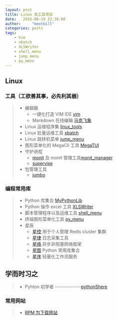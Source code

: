 ```yaml
---
layout: post
title: Linux 及工具项目
date:   2016-06-19 22:36:00
author:     "meetbill"
categories: posts
tags:
    - Vim
    - xbatch
    - XLSWriter
    - shell_menu
    - jump_menu
    - py_menu
---
```


## Linux

### 工具（工欲善其事，必先利其器）
> * 编辑器
>   * 一键化打造 VIM IDE [vim](https://github.com/meetbill/Vim)
>   * Markdown 在线编辑 [马克飞象](https://maxiang.io/)
> * Linux 运维程序集 [linux_tools](https://github.com/meetbill/linux_tools)
> * Linux 批量运维工具 [xbatch](https://github.com/meetbill/xbatch)
> * Linux 跳转机菜单 [jump_menu](https://github.com/meetbill/jump_menu)
> * 图形菜单化的 MegaCli 工具 [MegaTUI](https://github.com/meetbill/MegaTUI)
> * 守护进程
>   * [monit](https://github.com/meetbill/monit) 及 monit 管理工具[monit_manager](https://github.com/meetbill/monit_manager)
>   * [supervise](https://github.com/meetbill/supervise)
> * 包管理工具
>   * [jumbo](https://github.com/meetbill/jumbo)

### 编程常用库

> * Python 库集合 [MyPythonLib](https://github.com/meetbill/MyPythonLib)
> * Python 操作 excel 工具 [XLSWriter](https://github.com/meetbill/XLSWriter)
> * 脚本管理程序以及运维工具 [shell_menu](https://github.com/meetbill/shell_menu)
> * 终端图形菜单化工具 [py_menu](https://github.com/meetbill/py_menu)
> * 星辰
>   * [星控](https://github.com/meetbill/x-kong) 用于个人管理 Redis cluster 集群
>   * [星律](https://github.com/meetbill/x-lv) 日志采集工具
>   * [星络](https://github.com/meetbill/x-luo) 异步非阻塞网络框架
>   * [星图](https://github.com/meetbill/x-lib) Python 常用库集合
>   * [星序](https://github.com/meetbill/x-xu) 轻量化工作流服务

## 学而时习之

> * Pyhton 初学者 -------------[pythonShere](https://github.com/meetbill/codeparkshare)

### 常用网站
> * [RPM 包下载网站](http://rpm.pbone.net/)
